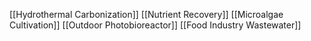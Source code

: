 [[Hydrothermal Carbonization]]
[[Nutrient Recovery]]
[[Microalgae Cultivation]]
[[Outdoor Photobioreactor]]
[[Food Industry Wastewater]]

